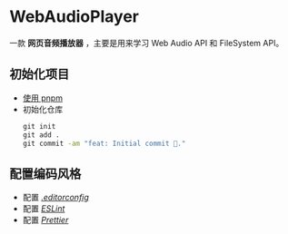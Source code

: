 # WebAudioPlayer

一款 **网页音频播放器** ，主要是用来学习 Web Audio API 和 FileSystem API。

## 初始化项目
- [使用 pnpm](/docs/pnpm%E4%BD%BF%E7%94%A8.md)
- 初始化仓库
   ```cmd
   git init
   git add .
   git commit -am "feat: Initial commit 🎉."
   ```
## 配置编码风格
   - 配置 [_.editorconfig_](/.editorconfig)
   - 配置 [_ESLint_](/docs/%E9%85%8D%E7%BD%AEESLint.md)
   - 配置 [_Prettier_](/docs/%E9%85%8D%E7%BD%AEPrettier.md)
